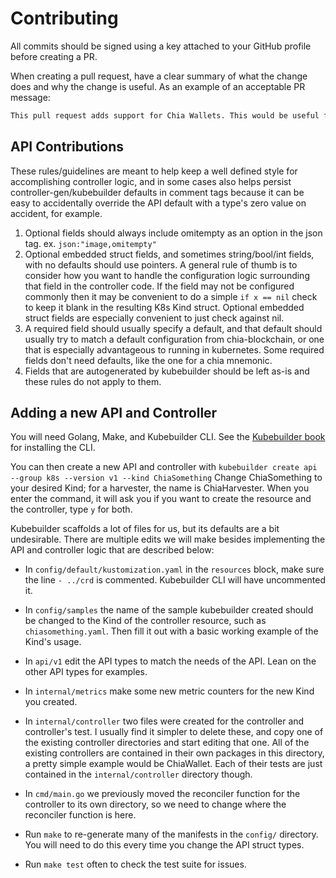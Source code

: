 # Contributing

All commits should be signed using a key attached to your GitHub profile before creating a PR.

When creating a pull request, have a clear summary of what the change does and why the change is useful. As an example of an acceptable PR message:

```markdown
This pull request adds support for Chia Wallets. This would be useful for writing 3rd party apps to be deployed to kubernetes that need to communicate to a Chia wallet's RPCs.
```

## API Contributions

These rules/guidelines are meant to help keep a well defined style for accomplishing controller logic, and in some cases also helps persist controller-gen/kubebuilder defaults in comment tags because it can be easy to accidentally override the API default with a type's zero value on accident, for example.

  1. Optional fields should always include omitempty as an option in the json tag. ex. `json:"image,omitempty"`
  2. Optional embedded struct fields, and sometimes string/bool/int fields, with no defaults should use pointers. A general rule of thumb is to consider how you want to handle the configuration logic surrounding that field in the controller code. If the field may not be configured commonly then it may be convenient to do a simple `if x == nil` check to keep it blank in the resulting K8s Kind struct. Optional embedded struct fields are especially convenient to just check against nil.
  3. A required field should usually specify a default, and that default should usually try to match a default configuration from chia-blockchain, or one that is especially advantageous to running in kubernetes. Some required fields don't need defaults, like the one for a chia mnemonic.
  4. Fields that are autogenerated by kubebuilder should be left as-is and these rules do not apply to them.

## Adding a new API and Controller

You will need Golang, Make, and Kubebuilder CLI. See the [Kubebuilder book](https://book.kubebuilder.io/quick-start) for installing the CLI.

You can then create a new API and controller with `kubebuilder create api --group k8s --version v1 --kind ChiaSomething` 
Change ChiaSomething to your desired Kind; for a harvester, the name is ChiaHarvester.
When you enter the command, it will ask you if you want to create the resource and the controller, type `y` for both.

Kubebuilder scaffolds a lot of files for us, but its defaults are a bit undesirable. There are multiple edits we will make besides implementing the API and controller logic that are described below:

- In `config/default/kustomization.yaml` in the `resources` block, make sure the line `- ../crd` is commented. Kubebuilder CLI will have uncommented it.

- In `config/samples` the name of the sample kubebuilder created should be changed to the Kind of the controller resource, such as `chiasomething.yaml`. Then fill it out with a basic working example of the Kind's usage.

- In `api/v1` edit the API types to match the needs of the API. Lean on the other API types for examples.

- In `internal/metrics` make some new metric counters for the new Kind you created.

- In `internal/controller` two files were created for the controller and controller's test. I usually find it simpler to delete these, and copy one of the existing controller directories and start editing that one. All of the existing controllers are contained in their own packages in this directory, a pretty simple example would be ChiaWallet. Each of their tests are just contained in the `internal/controller` directory though. 

- In `cmd/main.go` we previously moved the reconciler function for the controller to its own directory, so we need to change where the reconciler function is here.

- Run `make` to re-generate many of the manifests in the `config/` directory. You will need to do this every time you change the API struct types.

- Run `make test` often to check the test suite for issues.
